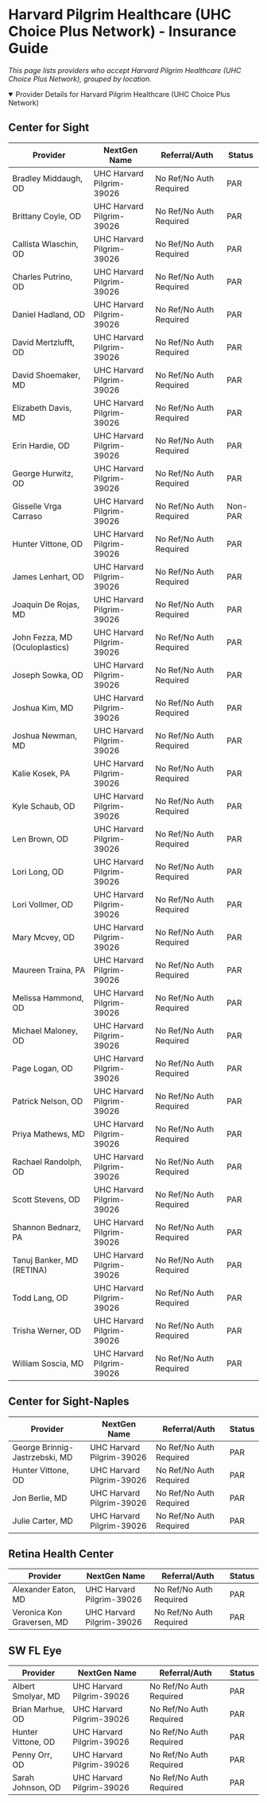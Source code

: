 # Harvard Pilgrim Healthcare (UHC Choice Plus Network) - Insurance Guide

*This page lists providers who accept Harvard Pilgrim Healthcare (UHC Choice Plus Network), grouped by location.*

<details open><summary>Provider Details for Harvard Pilgrim Healthcare (UHC Choice Plus Network)</summary>

## Center for Sight

| Provider | NextGen Name | Referral/Auth | Status |
|----------|-------------|--------------|--------|
| Bradley Middaugh, OD | UHC Harvard Pilgrim-39026 | No Ref/No Auth Required | PAR |
| Brittany Coyle, OD | UHC Harvard Pilgrim-39026 | No Ref/No Auth Required | PAR |
| Callista Wlaschin, OD | UHC Harvard Pilgrim-39026 | No Ref/No Auth Required | PAR |
| Charles Putrino, OD | UHC Harvard Pilgrim-39026 | No Ref/No Auth Required | PAR |
| Daniel Hadland, OD | UHC Harvard Pilgrim-39026 | No Ref/No Auth Required | PAR |
| David Mertzlufft, OD | UHC Harvard Pilgrim-39026 | No Ref/No Auth Required | PAR |
| David Shoemaker, MD | UHC Harvard Pilgrim-39026 | No Ref/No Auth Required | PAR |
| Elizabeth Davis, MD | UHC Harvard Pilgrim-39026 | No Ref/No Auth Required | PAR |
| Erin Hardie, OD | UHC Harvard Pilgrim-39026 | No Ref/No Auth Required | PAR |
| George Hurwitz, OD | UHC Harvard Pilgrim-39026 | No Ref/No Auth Required | PAR |
| Gisselle Vrga Carraso | UHC Harvard Pilgrim-39026 | No Ref/No Auth Required | Non-PAR |
| Hunter Vittone, OD | UHC Harvard Pilgrim-39026 | No Ref/No Auth Required | PAR |
| James Lenhart, OD | UHC Harvard Pilgrim-39026 | No Ref/No Auth Required | PAR |
| Joaquin De Rojas, MD | UHC Harvard Pilgrim-39026 | No Ref/No Auth Required | PAR |
| John Fezza, MD (Oculoplastics) | UHC Harvard Pilgrim-39026 | No Ref/No Auth Required | PAR |
| Joseph Sowka, OD | UHC Harvard Pilgrim-39026 | No Ref/No Auth Required | PAR |
| Joshua Kim, MD | UHC Harvard Pilgrim-39026 | No Ref/No Auth Required | PAR |
| Joshua Newman, MD | UHC Harvard Pilgrim-39026 | No Ref/No Auth Required | PAR |
| Kalie Kosek, PA | UHC Harvard Pilgrim-39026 | No Ref/No Auth Required | PAR |
| Kyle Schaub, OD | UHC Harvard Pilgrim-39026 | No Ref/No Auth Required | PAR |
| Len Brown, OD | UHC Harvard Pilgrim-39026 | No Ref/No Auth Required | PAR |
| Lori Long, OD | UHC Harvard Pilgrim-39026 | No Ref/No Auth Required | PAR |
| Lori Vollmer, OD | UHC Harvard Pilgrim-39026 | No Ref/No Auth Required | PAR |
| Mary Mcvey, OD | UHC Harvard Pilgrim-39026 | No Ref/No Auth Required | PAR |
| Maureen Traina, PA | UHC Harvard Pilgrim-39026 | No Ref/No Auth Required | PAR |
| Melissa Hammond, OD | UHC Harvard Pilgrim-39026 | No Ref/No Auth Required | PAR |
| Michael Maloney, OD | UHC Harvard Pilgrim-39026 | No Ref/No Auth Required | PAR |
| Page Logan, OD | UHC Harvard Pilgrim-39026 | No Ref/No Auth Required | PAR |
| Patrick Nelson, OD | UHC Harvard Pilgrim-39026 | No Ref/No Auth Required | PAR |
| Priya Mathews, MD | UHC Harvard Pilgrim-39026 | No Ref/No Auth Required | PAR |
| Rachael Randolph, OD | UHC Harvard Pilgrim-39026 | No Ref/No Auth Required | PAR |
| Scott Stevens, OD | UHC Harvard Pilgrim-39026 | No Ref/No Auth Required | PAR |
| Shannon Bednarz, PA | UHC Harvard Pilgrim-39026 | No Ref/No Auth Required | PAR |
| Tanuj Banker, MD (RETINA) | UHC Harvard Pilgrim-39026 | No Ref/No Auth Required | PAR |
| Todd Lang, OD | UHC Harvard Pilgrim-39026 | No Ref/No Auth Required | PAR |
| Trisha Werner, OD | UHC Harvard Pilgrim-39026 | No Ref/No Auth Required | PAR |
| William Soscia, MD | UHC Harvard Pilgrim-39026 | No Ref/No Auth Required | PAR |

## Center for Sight-Naples

| Provider | NextGen Name | Referral/Auth | Status |
|----------|-------------|--------------|--------|
| George Brinnig-Jastrzebski, MD | UHC Harvard Pilgrim-39026 | No Ref/No Auth Required | PAR |
| Hunter Vittone, OD | UHC Harvard Pilgrim-39026 | No Ref/No Auth Required | PAR |
| Jon Berlie, MD | UHC Harvard Pilgrim-39026 | No Ref/No Auth Required | PAR |
| Julie Carter, MD | UHC Harvard Pilgrim-39026 | No Ref/No Auth Required | PAR |

## Retina Health Center

| Provider | NextGen Name | Referral/Auth | Status |
|----------|-------------|--------------|--------|
| Alexander Eaton, MD | UHC Harvard Pilgrim-39026 | No Ref/No Auth Required | PAR |
| Veronica Kon Graversen, MD | UHC Harvard Pilgrim-39026 | No Ref/No Auth Required | PAR |

## SW FL Eye

| Provider | NextGen Name | Referral/Auth | Status |
|----------|-------------|--------------|--------|
| Albert Smolyar, MD | UHC Harvard Pilgrim-39026 | No Ref/No Auth Required | PAR |
| Brian Marhue, OD | UHC Harvard Pilgrim-39026 | No Ref/No Auth Required | PAR |
| Hunter Vittone, OD | UHC Harvard Pilgrim-39026 | No Ref/No Auth Required | PAR |
| Penny Orr, OD | UHC Harvard Pilgrim-39026 | No Ref/No Auth Required | PAR |
| Sarah Johnson, OD | UHC Harvard Pilgrim-39026 | No Ref/No Auth Required | PAR |

</details>

